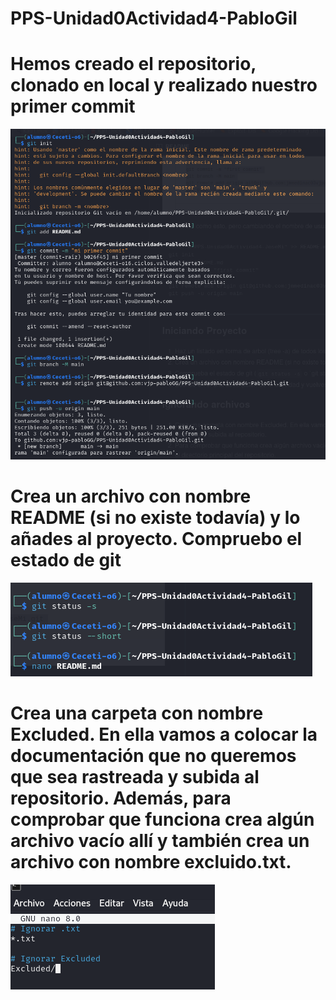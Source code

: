 # PPS-Unidad0Actividad4-PabloGil
# Hemos creado el repositorio, clonado en local y realizado nuestro primer commit
![](/images/Cap1.png)


# Crea un archivo con nombre README (si no existe todavía) y lo añades al proyecto. Compruebo el estado de git
![](/images/Cap2.png)

# Crea una carpeta con nombre Excluded. En ella vamos a colocar la documentación que no queremos que sea rastreada y subida al repositorio. Además, para comprobar que funciona crea algún archivo vacío allí y también crea un archivo con nombre excluido.txt.
![](/images/Cap4.png)
